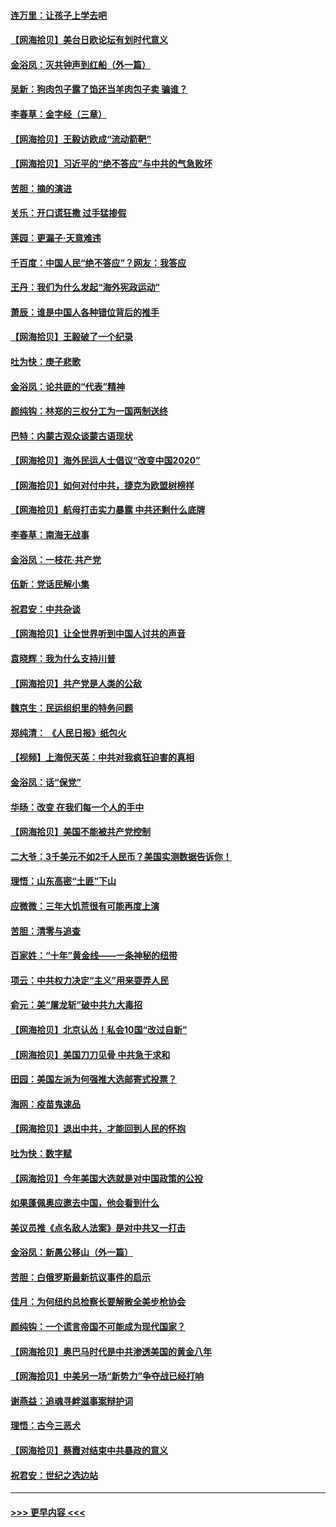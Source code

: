 #### [连万里：让孩子上学去吧](../pages/nsc993/n12385309.md?t=09080851) 
#### [【网海拾贝】美台日欧论坛有划时代意义](../pages/nsc993/n12385232.md?t=09080851) 
#### [金浴凤：灭共钟声到红船（外一篇）](../pages/nsc993/n12385154.md?t=09080851) 
#### [吴新：狗肉包子露了馅还当羊肉包子卖 骗谁？](../pages/nsc993/n12385133.md?t=09080851) 
#### [李春草：金字经（三章）](../pages/nsc993/n12383691.md?t=09080851) 
#### [【网海拾贝】王毅访欧成“流动箭靶”](../pages/nsc993/n12383338.md?t=09080851) 
#### [【网海拾贝】习近平的“绝不答应”与中共的气急败坏](../pages/nsc993/n12382819.md?t=09080851) 
#### [苦胆：摘的演进](../pages/nsc993/n12382619.md?t=09080851) 
#### [关乐：开口谎狂撒 过手猛掺假](../pages/nsc993/n12382604.md?t=09080851) 
#### [莲园：更漏子‧天意难违](../pages/nsc993/n12382598.md?t=09080851) 
#### [千百度：中国人民“绝不答应”？网友：我答应](../pages/nsc993/n12382024.md?t=09080851) 
#### [王丹：我们为什么发起“海外宪政运动”](../pages/nsc993/n12380286.md?t=09080851) 
#### [萧辰：谁是中国人各种错位背后的推手](../pages/nsc993/n12379800.md?t=09080851) 
#### [【网海拾贝】王毅破了一个纪录](../pages/nsc993/n12379251.md?t=09080851) 
#### [吐为快：庚子悲歌](../pages/nsc993/n12378821.md?t=09080851) 
#### [金浴凤：论共匪的“代表”精神](../pages/nsc993/n12377546.md?t=09080851) 
#### [颜纯钩：林郑的三权分工为一国两制送终](../pages/nsc993/n12377306.md?t=09080851) 
#### [巴特：内蒙古观众谈蒙古语现状](../pages/nsc993/n12376923.md?t=09080851) 
#### [【网海拾贝】海外民运人士倡议“改变中国2020”](../pages/nsc993/n12376682.md?t=09080851) 
#### [【网海拾贝】如何对付中共，捷克为欧盟树榜样](../pages/nsc993/n12374209.md?t=09080851) 
#### [【网海拾贝】航母打击实力暴露 中共还剩什么底牌](../pages/nsc993/n12371825.md?t=09080851) 
#### [李春草：南海无战事](../pages/nsc993/n12371159.md?t=09080851) 
#### [金浴凤：一枝花·共产党](../pages/nsc993/n12368757.md?t=09080851) 
#### [伍新：党话民解小集](../pages/nsc993/n12366907.md?t=09080851) 
#### [祝君安：中共杂谈](../pages/nsc993/n12366076.md?t=09080851) 
#### [【网海拾贝】让全世界听到中国人讨共的声音](../pages/nsc993/n12365569.md?t=09080851) 
#### [袁晓辉：我为什么支持川普](../pages/nsc993/n12362670.md?t=09080851) 
#### [【网海拾贝】共产党是人类的公敌](../pages/nsc993/n12363182.md?t=09080851) 
#### [魏京生：民运组织里的特务问题](../pages/nsc993/n12363010.md?t=09080851) 
#### [郑纯清： 《人民日报》纸包火](../pages/nsc993/n12362706.md?t=09080851) 
#### [【视频】上海倪天英：中共对我疯狂迫害的真相](../pages/nsc993/n12356341.md?t=09080851) 
#### [金浴凤：话“保党”](../pages/nsc993/n12361867.md?t=09080851) 
#### [华旸：改变 在我们每一个人的手中](../pages/nsc993/n12361774.md?t=09080851) 
#### [【网海拾贝】美国不能被共产党控制](../pages/nsc993/n12360271.md?t=09080851) 
#### [二大爷：3千美元不如2千人民币？美国实测数据告诉你！](../pages/nsc993/n12358563.md?t=09080851) 
#### [理悟：山东高密“土匪”下山](../pages/nsc993/n12358535.md?t=09080851) 
#### [应微微：三年大饥荒很有可能再度上演](../pages/nsc993/n12358523.md?t=09080851) 
#### [苦胆：清零与追查](../pages/nsc993/n12358501.md?t=09080851) 
#### [百家姓：“十年”黄金线——一条神秘的纽带](../pages/nsc993/n12358319.md?t=09080851) 
#### [项云：中共权力决定“主义”用来耍弄人民](../pages/nsc993/n12358172.md?t=09080851) 
#### [俞元：美“屠龙斩”破中共九大毒招](../pages/nsc993/n12357822.md?t=09080851) 
#### [【网海拾贝】北京认怂！私会10国“改过自新”](../pages/nsc993/n12357784.md?t=09080851) 
#### [【网海拾贝】美国刀刀见骨 中共急于求和](../pages/nsc993/n12355511.md?t=09080851) 
#### [田园：美国左派为何强推大选邮寄式投票？](../pages/nsc993/n12352963.md?t=09080851) 
#### [海网：疫苗鬼速品](../pages/nsc993/n12354438.md?t=09080851) 
#### [【网海拾贝】退出中共，才能回到人民的怀抱](../pages/nsc993/n12352634.md?t=09080851) 
#### [吐为快：数字赋](../pages/nsc993/n12352317.md?t=09080851) 
#### [【网海拾贝】今年美国大选就是对中国政策的公投](../pages/nsc993/n12350973.md?t=09080851) 
#### [如果蓬佩奥应邀去中国，他会看到什么](../pages/nsc993/n12350945.md?t=09080851) 
#### [美议员推《点名敌人法案》是对中共又一打击](../pages/nsc993/n12350765.md?t=09080851) 
#### [金浴凤：新愚公移山（外一篇）](../pages/nsc993/n12350253.md?t=09080851) 
#### [苦胆：白俄罗斯最新抗议事件的启示](../pages/nsc993/n12349989.md?t=09080851) 
#### [佳月：为何纽约总检察长要解散全美步枪协会](../pages/nsc993/n12349939.md?t=09080851) 
#### [颜纯钩：一个谎言帝国不可能成为现代国家？](../pages/nsc993/n12349898.md?t=09080851) 
#### [【网海拾贝】奥巴马时代是中共渗透美国的黄金八年](../pages/nsc993/n12349284.md?t=09080851) 
#### [【网海拾贝】中美另一场“新势力”争夺战已经打响](../pages/nsc993/n12346998.md?t=09080851) 
#### [谢燕益：追魂寻衅滋事案辩护词](../pages/nsc993/n12346892.md?t=09080851) 
#### [理悟：古今三恶犬](../pages/nsc993/n12345190.md?t=09080851) 
#### [【网海拾贝】蔡霞对结束中共暴政的意义](../pages/nsc993/n12344263.md?t=09080851) 
#### [祝君安：世纪之选边站](../pages/nsc993/n12342382.md?t=09080851) 

----
#### [ >>> 更早内容 <<< ](../indexes/nsc993-earlier.md)

